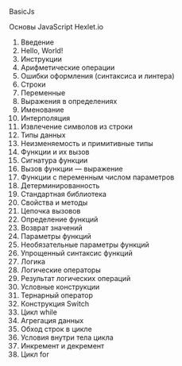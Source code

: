 B a s i c J s 


Основы JavaScript Hexlet.io

1. Введение
2. Hello, World!
3. Инструкции
4. Арифметические операции
5. Ошибки оформления (синтаксиса и линтера)
6. Строки
7. Переменные
8. Выражения в определениях
9. Именование
10. Интерполяция
11. Извлечение символов из строки
12. Типы данных
13. Неизменяемость и примитивные типы
14. Функции и их вызов
15. Сигнатура функции
16. Вызов функции — выражение
17. Функции с переменным числом параметров
18. Детерминированность
19. Стандартная библиотека
20. Свойства и методы
21. Цепочка вызовов
22. Определение функций
23. Возврат значений
24. Параметры функций
25. Необязательные параметры функций
26. Упрощенный синтаксис функций
27. Логика
28. Логические операторы
29. Результат логических операций
30. Условные конструкции
31. Тернарный оператор
32. Конструкция Switch
33. Цикл while
34. Агрегация данных
35. Обход строк в цикле
36. Условия внутри тела цикла
37. Инкремент и декремент
38. Цикл for
 
 
